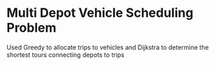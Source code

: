 # Multi Depot Vehicle Scheduling Problem
Used Greedy to allocate trips to vehicles and Dijkstra to determine the shortest tours connecting depots to trips